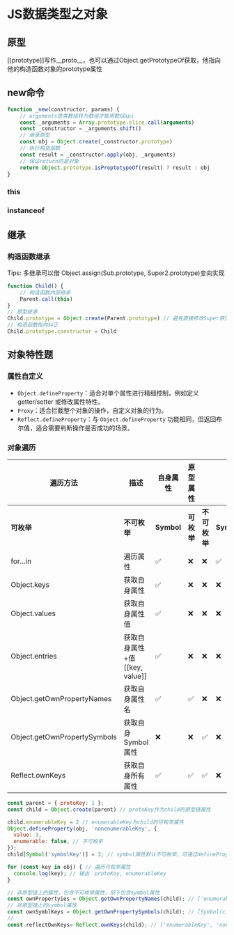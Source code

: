 # JS数据类型之对象

## 原型

[[prototype]]写作__proto__，也可以通过Object.getPrototypeOf获取，他指向他的构造函数对象的prototype属性

## new命令

```JavaScript
function _new(constructor, params) {
    // arguments是类数组转为数组才能用数组api
    const _arguments = Array.prototype.slice.call(arguments)
    const _constructor = _arguments.shift()
    // 继承原型
    const obj = Object.create(_constructor.prototype)
    // 执行构造函数
    const result = _constructor.apply(obj, _arguments)
    // 保证return的是对象
    return Object.prototype.isProptotypeOf(result) ? result : obj
}
```

### this

### instanceof

## 继承

### 构造函数继承

Tips: 多继承可以借 Object.assign(Sub.prototype, Super2.prototype)变向实现

```JavaScript
function Child() {
    // 构造函数内部继承
    Parent.call(this)
}
// 原型继承
Child.prototype = Object.create(Parent.prototype) // 避免直接修改Super原型
// 构造函数指向纠正
Child.prototype.constructor = Child
```

## 对象特性题

### 属性自定义

- `Object.defineProperty`：适合对单个属性进行精细控制，例如定义 getter/setter 或修改属性特性。
- `Proxy`：适合拦截整个对象的操作，自定义对象的行为。
- `Reflect.defineProperty`：与 `Object.defineProperty` 功能相同，但返回布尔值，适合需要判断操作是否成功的场景。

### 对象遍历

| **遍历方法**                 | **描述**                       | **自身属性** | **原型属性** |              |            |      |      |
| ---------------------------- | ------------------------------ | ------------ | ------------ | ------------ | ---------- | ---- | ---- |
| **可枚举**                   | **不可枚举**                   | **Symbol**   | **可枚举**   | **不可枚举** | **Symbol** |      |      |
| for...in                     | 遍历属性                       | ✅            | ❌            | ❌            | ✅          | ❌    | ❌    |
| Object.keys                  | 获取自身属性                   | ✅            | ❌            | ❌            | ❌          | ❌    | ❌    |
| Object.values                | 获取自身属性值                 | ✅            | ❌            | ❌            | ❌          | ❌    | ❌    |
| Object.entries               | 获取自身属性+值 [[key, value]] | ✅            | ❌            | ❌            | ❌          | ❌    | ❌    |
| Object.getOwnPropertyNames   | 获取自身属性名                 | ✅            | ✅            | ❌            | ❌          | ❌    | ❌    |
| Object.getOwnPropertySymbols | 获取自身Symbol属性             | ❌            | ❌            | ✅            | ❌          | ❌    | ❌    |
| Reflect.ownKeys              | 获取自身所有属性               | ✅            | ✅            | ✅            | ❌          | ❌    | ❌    |

```JavaScript
const parent = { protoKey: 1 };
const child = Object.create(parent) // protoKey作为child的原型链属性

child.enumerableKey = 2 // enumerableKey为child的可枚举属性
Object.defineProperty(obj, 'nonenumerableKey', {
  value: 3,
  enumerable: false, // 不可枚举
});
child[Symbol('symbolKey')] = 3; // symbol属性默认不可枚举，可通过defineProperty改为可枚举，但仍不可被 for...in 和 Object.keys 遍历

for (const key in obj) { // 遍历可枚举属性
  console.log(key); // 输出：protoKey, enumerableKey
}

// 非原型链上的属性，包含不可枚举属性，但不包含symbol属性
const ownPropertyies = Object.getOwnPropertyNames(child); // ['enumerableKey', 'nonenumerableKey']
// 非原型链上的symbol属性
const ownSymblKeys = Object.getOwnPropertySymbols(child); // [Symbol(c)]
// 
const reflectOwnKeys= Reflect.ownKeys(child); // ['enumerableKey', 'nonenumerableKey', Symbol(c)]
```
